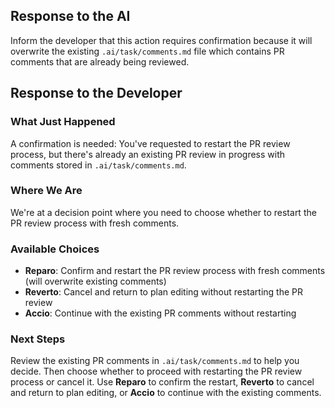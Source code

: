 ## Response to the AI

Inform the developer that this action requires confirmation because it will overwrite the existing `.ai/task/comments.md` file which contains PR comments that are already being reviewed.

## Response to the Developer

### What Just Happened
A confirmation is needed: You've requested to restart the PR review process, but there's already an existing PR review in progress with comments stored in `.ai/task/comments.md`.

### Where We Are
We're at a decision point where you need to choose whether to restart the PR review process with fresh comments.

### Available Choices
- **Reparo**: Confirm and restart the PR review process with fresh comments (will overwrite existing comments)
- **Reverto**: Cancel and return to plan editing without restarting the PR review
- **Accio**: Continue with the existing PR comments without restarting

### Next Steps
Review the existing PR comments in `.ai/task/comments.md` to help you decide. Then choose whether to proceed with restarting the PR review process or cancel it. Use **Reparo** to confirm the restart, **Reverto** to cancel and return to plan editing, or **Accio** to continue with the existing comments.
